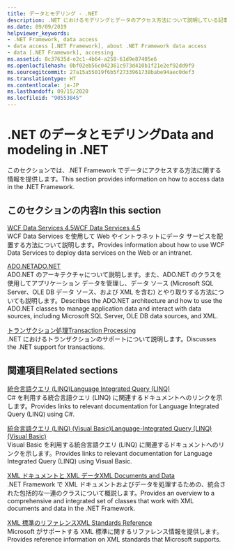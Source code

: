 ```yaml
---
title: データとモデリング - .NET
description: .NET におけるモデリングとデータのアクセス方法について説明している記事へのリンクを表示します。 この記事では、WCF Data Services、ADO.NET、トランザクション処理について説明します。
ms.date: 09/09/2019
helpviewer_keywords:
- .NET Framework, data access
- data access [.NET Framework], about .NET Framework data access
- data [.NET Framework], accessing
ms.assetid: 8c37635d-e2c1-4b64-a258-61d9e87405e6
ms.openlocfilehash: 0bf02eb56c042361c973d410b1f21e2ef92dd9f9
ms.sourcegitcommit: 27a15a55019f6b5f2733961738babe94aec0def3
ms.translationtype: HT
ms.contentlocale: ja-JP
ms.lasthandoff: 09/15/2020
ms.locfileid: "90553845"
---
```

# <a name="data-and-modeling-in-net"></a><span data-ttu-id="d4b5c-104">.NET のデータとモデリング</span><span class="sxs-lookup"><span data-stu-id="d4b5c-104">Data and modeling in .NET</span></span>

<span data-ttu-id="d4b5c-105">このセクションでは、.NET Framework でデータにアクセスする方法に関する情報を提供します。</span><span class="sxs-lookup"><span data-stu-id="d4b5c-105">This section provides information on how to access data in the .NET Framework.</span></span>  
  
## <a name="in-this-section"></a><span data-ttu-id="d4b5c-106">このセクションの内容</span><span class="sxs-lookup"><span data-stu-id="d4b5c-106">In this section</span></span>

 [<span data-ttu-id="d4b5c-107">WCF Data Services 4.5</span><span class="sxs-lookup"><span data-stu-id="d4b5c-107">WCF Data Services 4.5</span></span>](./wcf/index.md)  
 <span data-ttu-id="d4b5c-108">WCF Data Services を使用して Web やイントラネットにデータ サービスを配置する方法について説明します。</span><span class="sxs-lookup"><span data-stu-id="d4b5c-108">Provides information about how to use WCF Data Services to deploy data services on the Web or an intranet.</span></span>  

 [<span data-ttu-id="d4b5c-109">ADO.NET</span><span class="sxs-lookup"><span data-stu-id="d4b5c-109">ADO.NET</span></span>](./adonet/index.md)  
 <span data-ttu-id="d4b5c-110">ADO.NET のアーキテクチャについて説明します。また、ADO.NET のクラスを使用してアプリケーション データを管理し、データ ソース (Microsoft SQL Server、OLE DB データ ソース、および XML を含む) とやり取りする方法についても説明します。</span><span class="sxs-lookup"><span data-stu-id="d4b5c-110">Describes the ADO.NET architecture and how to use the ADO.NET classes to manage application data and interact with data sources, including Microsoft SQL Server, OLE DB data sources, and XML.</span></span>  
  
 [<span data-ttu-id="d4b5c-111">トランザクション処理</span><span class="sxs-lookup"><span data-stu-id="d4b5c-111">Transaction Processing</span></span>](./transactions/index.md)  
 <span data-ttu-id="d4b5c-112">.NET におけるトランザクションのサポートについて説明します。</span><span class="sxs-lookup"><span data-stu-id="d4b5c-112">Discusses the .NET support for transactions.</span></span>  
  
## <a name="related-sections"></a><span data-ttu-id="d4b5c-113">関連項目</span><span class="sxs-lookup"><span data-stu-id="d4b5c-113">Related sections</span></span>

 [<span data-ttu-id="d4b5c-114">統合言語クエリ (LINQ)</span><span class="sxs-lookup"><span data-stu-id="d4b5c-114">Language Integrated Query (LINQ)</span></span>](../../csharp/programming-guide/concepts/linq/index.md)  
 <span data-ttu-id="d4b5c-115">C# を利用する統合言語クエリ (LINQ) に関連するドキュメントへのリンクを示します。</span><span class="sxs-lookup"><span data-stu-id="d4b5c-115">Provides links to relevant documentation for Language Integrated Query (LINQ) using C#.</span></span>  
  
 [<span data-ttu-id="d4b5c-116">統合言語クエリ (LINQ) (Visual Basic)</span><span class="sxs-lookup"><span data-stu-id="d4b5c-116">Language-Integrated Query (LINQ) (Visual Basic)</span></span>](../../visual-basic/programming-guide/concepts/linq/index.md)  
 <span data-ttu-id="d4b5c-117">Visual Basic を利用する統合言語クエリ (LINQ) に関連するドキュメントへのリンクを示します。</span><span class="sxs-lookup"><span data-stu-id="d4b5c-117">Provides links to relevant documentation for Language Integrated Query (LINQ) using Visual Basic.</span></span>  
  
 [<span data-ttu-id="d4b5c-118">XML ドキュメントと XML データ</span><span class="sxs-lookup"><span data-stu-id="d4b5c-118">XML Documents and Data</span></span>](../../standard/data/xml/index.md)  
 <span data-ttu-id="d4b5c-119">.NET Framework で XML ドキュメントおよびデータを処理するための、統合された包括的な一連のクラスについて概説します。</span><span class="sxs-lookup"><span data-stu-id="d4b5c-119">Provides an overview to a comprehensive and integrated set of classes that work with XML documents and data in the .NET Framework.</span></span>  
  
 <span data-ttu-id="d4b5c-120">[XML 標準のリファレンス](/previous-versions/dotnet/netframework-4.0/ms256177(v=vs.100))</span><span class="sxs-lookup"><span data-stu-id="d4b5c-120">[XML Standards Reference](/previous-versions/dotnet/netframework-4.0/ms256177(v=vs.100))</span></span>  
 <span data-ttu-id="d4b5c-121">Microsoft がサポートする XML 標準に関するリファレンス情報を提供します。</span><span class="sxs-lookup"><span data-stu-id="d4b5c-121">Provides reference information on XML standards that Microsoft supports.</span></span>
